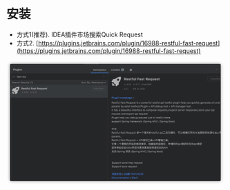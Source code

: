 # 安装
* 方式1(推荐). IDEA插件市场搜索Quick Request
* 方式2. [https://plugins.jetbrains.com/plugin/16988-restful-fast-request](https://plugins.jetbrains.com/plugin/16988-restful-fast-request)

![download](../.vuepress/public/img/download.png)